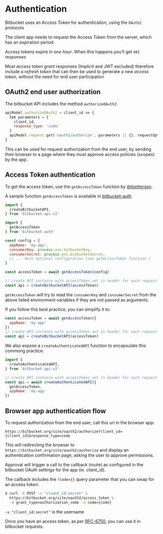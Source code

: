 # Authentication

Bitbucket uses an Access Token for authentication, using the `OAuth2` protocols

The client app needs to request the Access Token from the server, which has an expiration period.

Access tokens expire in *one hour*. When this happens you’ll get `401` responses

Most *access token grant* responses (Implicit and JWT excluded) therefore include a *refresh token* that can then be used to generate a new *access token*, without the need for end user participation

## OAuth2 end user authorization

The bitbucket API includes the method `authorizeOAuth2`:

```js
apiModel.authorizeOAuth2 = client_id => {
  let parameters = {
    client_id,
    response_type: 'code'
  }
  apiModel.request.get('oauth2/authorize', parameters || {}, requestOptions, callback)
}
```

This can be used for request authorization from the end user, by sending their browser to a page where they must approve access policies (scopes) by the app.

## Access Token authentication

To get the access token, use the `getAccessToken` function by [@tpettersen](https://bitbucket.org/tpettersen/bitbucket-auth-token/).

A sample function `getAccessToken` is available in [bitbucket-auth](https://github.com/kristianmandrup/bitbucket-auth)

```js
import {
  createBitbucketAPI,
} from 'bitbucket-api-v2'

import {
  getAccessToken
} from 'bitbucket-auth'

const config = {
  appName: 'my-app',
  consumerKey: process.env.bitbucketKey,
  consumerSecret: process.env.bitbucketSecret,
  // ... more optional configuration (see getAccessToken function )
}

const accessToken = await getAccessToken(config)

// create API instance with accessToken set in header for each request
const api = createBitbucketAPI(accessToken)
```

`getAccessToken` will try to read the `consumerKey` and `consumerSecret` from the above listed environment variables if they are not passed as arguments.

If you follow this best practice, you can simplify it to:

```js
const accessToken = await getAccessToken({
  appName: 'my-app'
})
// create API instance with accessToken set in header for each request
const api = createBitbucketAPI(accessToken)
```

We also expose a `createAuthenticatedAPI` function to encapsulate this commong practice:

```js
import {
  createAuthenticatedAPI,
} from 'bitbucket-api-v2'

// create API instance with accessToken set in header for each request
const api = await createAuthenticatedAPI({
  getAccessToken,
  appName: 'my-app'
})
```
## Browser app authentication flow

To request authorization from the end user, call this uri in the browser app:

`https://bitbucket.org/site/oauth2/authorize?client_id={client_id}&response_type=code`

This will redirecting the browser to `https://bitbucket.org/site/oauth2/authorize` and display an authentication confirmation page, asking the user to approve permissions.

Approval will trigger a call to the callback (route) as configured in the bitbucket OAuth settings for the app (ie. client_id).

The callback includes the `?code={}` query parameter that you can swap for an access token:

```bash
$ curl -X POST -u "client_id:secret" \
  https://bitbucket.org/site/oauth2/access_token \
  -d grant_type=authorization_code -d code={code}
```

`-u "client_id:secret"` is the username

Once you have an access token, as per [RFC-6750](https://tools.ietf.org/html/rfc6749), you can use it in bitbucket requests.
